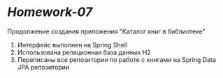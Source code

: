# *Homework-07*
Продолжение создания приложения "Каталог книг в библиотеке"

1. Интерфейс выполнен на Spring Shell
2. Использована реляционная база данных H2
3. Переписаны все репозитории по работе с книгами на Spring Data JPA репозитории